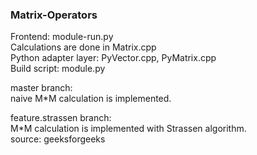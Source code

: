 ### Matrix-Operators

Frontend: module-run.py  
Calculations are done in Matrix.cpp  
Python adapter layer: PyVector.cpp, PyMatrix.cpp  
Build script: module.py  


master branch:  
naive M*M calculation is implemented.  

feature.strassen branch:  
M*M calculation is implemented with Strassen algorithm.  
source: geeksforgeeks  
